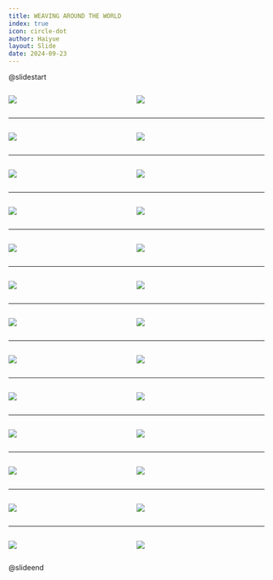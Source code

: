 ```yaml
---
title: WEAVING AROUND THE WORLD
index: true
icon: circle-dot
author: Haiyue
layout: Slide
date: 2024-09-23
---
```

 
@slidestart

<div style="display:flex">
<div style="flex:1">

![](/reading/english/Level-U/WEAVING%20AROUND%20THE%20WORLD/001.webp)
</div>
<div style="flex:1">

![](/reading/english/Level-U/WEAVING%20AROUND%20THE%20WORLD/002.webp)
</div>
</div>

---

<div style="display:flex">
<div style="flex:1">

![](/reading/english/Level-U/WEAVING%20AROUND%20THE%20WORLD/003.webp)
</div>
<div style="flex:1">

![](/reading/english/Level-U/WEAVING%20AROUND%20THE%20WORLD/004.webp)
</div>
</div>

---

<div style="display:flex">
<div style="flex:1">

![](/reading/english/Level-U/WEAVING%20AROUND%20THE%20WORLD/005.webp)
</div>
<div style="flex:1">

![](/reading/english/Level-U/WEAVING%20AROUND%20THE%20WORLD/006.webp)
</div>
</div>

---

<div style="display:flex">
<div style="flex:1">

![](/reading/english/Level-U/WEAVING%20AROUND%20THE%20WORLD/007.webp)
</div>
<div style="flex:1">

![](/reading/english/Level-U/WEAVING%20AROUND%20THE%20WORLD/008.webp)
</div>
</div>

---

<div style="display:flex">
<div style="flex:1">

![](/reading/english/Level-U/WEAVING%20AROUND%20THE%20WORLD/009.webp)
</div>
<div style="flex:1">

![](/reading/english/Level-U/WEAVING%20AROUND%20THE%20WORLD/010.webp)
</div>
</div>

---

<div style="display:flex">
<div style="flex:1">

![](/reading/english/Level-U/WEAVING%20AROUND%20THE%20WORLD/011.webp)
</div>
<div style="flex:1">

![](/reading/english/Level-U/WEAVING%20AROUND%20THE%20WORLD/012.webp)
</div>
</div>

---

<div style="display:flex">
<div style="flex:1">

![](/reading/english/Level-U/WEAVING%20AROUND%20THE%20WORLD/013.webp)
</div>
<div style="flex:1">

![](/reading/english/Level-U/WEAVING%20AROUND%20THE%20WORLD/014.webp)
</div>
</div>

---

<div style="display:flex">
<div style="flex:1">

![](/reading/english/Level-U/WEAVING%20AROUND%20THE%20WORLD/015.webp)
</div>
<div style="flex:1">

![](/reading/english/Level-U/WEAVING%20AROUND%20THE%20WORLD/016.webp)
</div>
</div>

---

<div style="display:flex">
<div style="flex:1">

![](/reading/english/Level-U/WEAVING%20AROUND%20THE%20WORLD/017.webp)
</div>
<div style="flex:1">

![](/reading/english/Level-U/WEAVING%20AROUND%20THE%20WORLD/018.webp)
</div>
</div>

---

<div style="display:flex">
<div style="flex:1">

![](/reading/english/Level-U/WEAVING%20AROUND%20THE%20WORLD/019.webp)
</div>
<div style="flex:1">

![](/reading/english/Level-U/WEAVING%20AROUND%20THE%20WORLD/020.webp)
</div>
</div>

---

<div style="display:flex">
<div style="flex:1">

![](/reading/english/Level-U/WEAVING%20AROUND%20THE%20WORLD/021.webp)
</div>
<div style="flex:1">

![](/reading/english/Level-U/WEAVING%20AROUND%20THE%20WORLD/022.webp)
</div>
</div>

---

<div style="display:flex">
<div style="flex:1">

![](/reading/english/Level-U/WEAVING%20AROUND%20THE%20WORLD/023.webp)
</div>
<div style="flex:1">

![](/reading/english/Level-U/WEAVING%20AROUND%20THE%20WORLD/024.webp)
</div>
</div>

---

<div style="display:flex">
<div style="flex:1">

![](/reading/english/Level-U/WEAVING%20AROUND%20THE%20WORLD/025.webp)
</div>
<div style="flex:1">

![](/reading/english/Level-U/WEAVING%20AROUND%20THE%20WORLD/026.webp)
</div>
</div>

@slideend